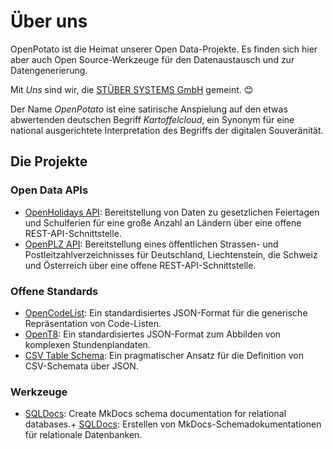 # Über uns

OpenPotato ist die Heimat unserer Open Data-Projekte. Es finden sich hier aber auch Open Source-Werkzeuge für den Datenaustausch und zur Datengenerierung. 

Mit *Uns* sind wir, die [STÜBER SYSTEMS GmbH](https://www.stueber.de) gemeint. 😊

Der Name *OpenPotato* ist eine satirische Anspielung auf den etwas abwertenden deutschen Begriff *Kartoffelcloud*, ein Synonym für eine national ausgerichtete Interpretation des Begriffs der digitalen Souveränität.

## Die Projekte

### Open Data APIs

+ [OpenHolidays API](https://www.openholidaysapi.org/de/): Bereitstellung von Daten zu gesetzlichen Feiertagen und Schulferien für eine große Anzahl an Ländern über eine offene REST-API-Schnittstelle.
+ [OpenPLZ API](https://www.openplzapi.org/de/): Bereitstellung eines öffentlichen Strassen- und Postleitzahlverzeichnisses für Deutschland, Liechtenstein, die Schweiz und Österreich über eine offene REST-API-Schnittstelle.

### Offene Standards

+ [OpenCodeList](https://openpotato.github.io/opencodelist/de/): Ein standardisiertes JSON-Format für die generische Repräsentation von Code-Listen.
+ [OpenT8](https://openpotato.github.io/opent8/): Ein standardisiertes JSON-Format zum Abbilden von komplexen Stundenplandaten.
+ [CSV Table Schema](https://openpotato.github.io/csv-table-schema/): Ein pragmatischer Ansatz für die Definition von CSV-Schemata über JSON.

### Werkzeuge

+ [SQLDocs](https://github.com/openpotato/sqldocs): Create MkDocs schema documentation for relational databases.+ [SQLDocs](https://github.com/openpotato/sqldocs): Erstellen von MkDocs-Schemadokumentationen für relationale Datenbanken. 
